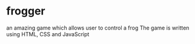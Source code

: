 # frogger
an amazing game which allows user to control a frog
The game is written using HTML, CSS and JavaScript 
